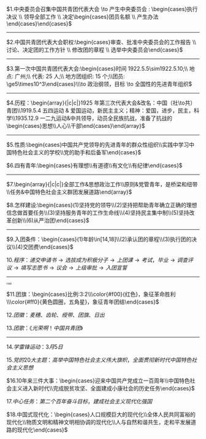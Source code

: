 $1.中央委员会召集中国共青团代表大会 \to 产生中央委员会 : \begin{cases}执行决议 \\ 领导全部工作 \\ 决定\begin{cases}团员名额 \\ 产生办法\end{cases}\end{cases}$

<hr>

$2.中国共青团代表大会职权:\begin{cases}审查、批准中央委员会的工作报告 \\ 讨论、决定团的工作方针 \\ 修改团的章程 \\ 选举中央委员会\end{cases}$

<hr>

$3.第一次中国共青团代表大会:\begin{cases}时间 1922.5.5\sim1922.5.10;\\ 地点: 广州;\\ 代表: 25 人;\\ 地方团组织: 15 个;\\团员: \ge5\times10^3\end{cases}\\\to 政治纲领，目标 \to 全国性的先进青年组织$

<hr>

$4.历程：\begin{array}{|c|c|}1925 年第三次代表大会&改名：中国（社\to共）青团\\1919.5.4 五四运动 & 爱国运动，新民主主义；精神：爱国，进步，民主，科学\\1935.12.9 一二九运动&中共领导，动员全民族抗战，准备了抗战的\begin{cases}思想\\人心\\干部\end{cases}\end{array}$

<hr>

$5.性质:\begin{cases}中国共产党领导的先进青年的群众性组织\\实践中学习中国特色社会主义的学校\\党的助手和后备军\end{cases}$

$6.四有青年:\begin{cases}有理想\\有道德\\有文化\\有纪律\end{cases}$

<hr>

$7.\begin{array}{|c|c|}全部工作&思想政治工作\\原则&党管青年，是桥梁和纽带\\任务&中国特色社会主义群团发展道路\end{array}$

$8.怎样建设:\begin{cases}(1)坚持党的领导\\(2)坚持把帮助青年确立正确的理想信念做首要任务\\(3)坚持服务青年的工作生命线\\(4)坚持民主集中制\\(5)坚持改革创新\\(6)从严治团\end{cases}$

<hr>

$9.入团条件：\begin{cases}(1)年龄\in[14,18]\\(2)承认团的章程\\(3)执行团的决议\\(4)交团费\end{cases}$

$10.程序：递交申请书 \to 选拔成为积极分子 \to 上团课 \to 考试，毕业 \to 调查评议 \to 填写志愿书 \to 议会 \to 上级审批 \to 入团宣誓$

<hr>

<img src="https://img.mianfeiwendang.com/pic/4f2edf8ad5cc5d49d5b89d6c/2-810-jpg_6-1080-0-0-1080.jpg" alt="团旗" style="zoom:30%;" />

$11.团旗：\begin{cases}比例:3:2\\\color{#f00}{红色}，象征革命胜利\\\color{#ff0}{黄色圆圈，五角星}，象征青年团结\end{cases}$

$12.团徽：麦穗、齿轮、绶带、团旗、日出$

$13.团歌：《光荣啊！中国共青团》$

<hr>

$14.学雷锋运动：3 月 5 日$

$15.党的 20 大主题：高举中国特色社会主义伟大旗帜，全面贯彻新时代中国特色社会主义思想$

$16.10年来三件大事：\begin{cases}迎来中国共产党成立一百周年\\中国特色社会主义进入新时代\\完成脱贫攻坚、全面建成小康社会的历史任务\end{cases}$

$17.中心任务：第二个百年奋斗目标，建成社会主义现代化强国$

$18.中国式现代化：\begin{cases}人口规模巨大的现代化\\全体人民共同富裕的现代化\\物质文明和精神文明相协调的现代化\\人与自然和谐共生，走和平发展道路的现代化\end{cases}$